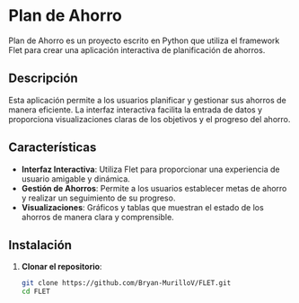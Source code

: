 # Plan de Ahorro

Plan de Ahorro es un proyecto escrito en Python que utiliza el framework Flet para crear una aplicación interactiva de planificación de ahorros.

## Descripción

Esta aplicación permite a los usuarios planificar y gestionar sus ahorros de manera eficiente. La interfaz interactiva facilita la entrada de datos y proporciona visualizaciones claras de los objetivos y el progreso del ahorro.

## Características

- **Interfaz Interactiva**: Utiliza Flet para proporcionar una experiencia de usuario amigable y dinámica.
- **Gestión de Ahorros**: Permite a los usuarios establecer metas de ahorro y realizar un seguimiento de su progreso.
- **Visualizaciones**: Gráficos y tablas que muestran el estado de los ahorros de manera clara y comprensible.

## Instalación

1. **Clonar el repositorio**:
   ```bash
   git clone https://github.com/Bryan-MurilloV/FLET.git
   cd FLET
